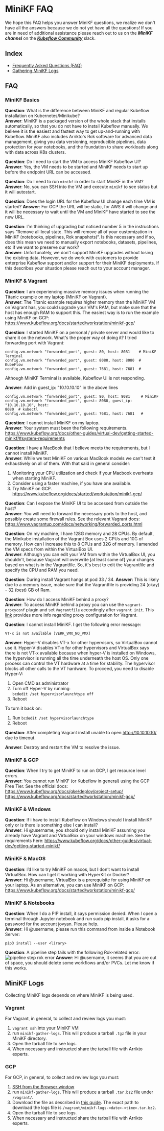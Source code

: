 # MiniKF FAQ

We hope this FAQ helps you answer MiniKF questions, we realize we don't have all the answers because we do not yet
have all the questions! If you are in need of additional assistance please reach out to us on the ***MiniKF channel*** 
on the ***[Kubeflow Community](https://join.slack.com/t/kubeflow/shared_invite/zt-n73pfj05-l206djXlXk5qdQKs4o1Zkg)*** slack.

## Index
- [Frequently Asked Questions (FAQ)](#faq)  
- [Gathering MiniKF Logs](#minikf-logs)

## FAQ

### MiniKF Basics

**Question**: What is the difference between MiniKF and regular Kubeflow
installation on Kubernetes/Minikube?  
**Answer**: MiniKF is a packaged version of the whole stack that
installs automatically, so that you do not have to install Kubeflow manually. We
believe it is the easiest and fastest way to get up-and-running with Kubeflow.
MiniKF also includes Arrikto's Rok software for advanced data management, giving
you data versioning, reproducible pipelines, data protection for your notebooks,
and the foundation to share workloads along with data across K8s clusters.

**Question**: Do I need to start the VM to access MiniKF Kubeflow UI?
**Answer**: Yes, the VM needs to be started and MiniKF needs to start up before the endpoint URL can be accessed.

**Question**: Do I need to run `minikf` in order to start MiniKF in the VM?
**Answer**: No, you can SSH into the VM and execute `minikf` to see status but it will autostart.

**Question**: Does the login URL for the Kubeflow UI change each time VM is started?
**Answer**: For GCP the URL will be static, for AWS it will change and it will be necessary 
to wait until the VM and MiniKF have started to see the new URL. 

**Question**: I’m thinking of upgrading but noticed number 5 in the
instructions says “Remove all local state. This will remove all of your
customization in MiniKF (notebooks, pipelines, Rok snapshots)“. Is this
necessary and if so, does this mean we need to manually export notebooks,
datasets, pipelines, etc if we want to preserve our work?  
**Answer**: Unfortunately, we don't support MiniKF upgrades
without losing the existing data. However, we do work with customers to provide
enterprise Kubeflow support and/or support for their MiniKF deployments. If this describes 
your situation please reach out to your account manager.

### MiniKF & Vagrant

**Question**: I am experiencing massive memory issues when running the Titanic
example on my laptop (MiniKF on Vagrant).  
**Answer**: The Titanic example requires higher memory than the
MiniKF VM on Vagrant has, you could upgrade your VM's RAM, but make sure that
the host has enough RAM to support this. The easiest way is to run the example
using MiniKF on GCP:
https://www.kubeflow.org/docs/started/workstation/minikf-gcp/

**Question**: I started MiniKF on a personal / private server and would like to share it on the
network. What's the proper way of doing it? I tried forwarding port with
Vagrant:
```
config.vm.network "forwarded_port", guest: 80, host: 8081    # MiniKF Terminal
config.vm.network "forwarded_port", guest: 8080, host: 8080  # KubeFlow
config.vm.network "forwarded_port", guest: 7681, host: 7681  # 
```
Although MiniKF Terminal is available, Kubeflow UI is not responding.  

**Answer**: Add in guest_ip: "10.10.10.10"  in the above lines
```
config.vm.network "forwarded_port", guest: 80, host: 8081     # MiniKF
config.vm.network "forwarded_port", guest: 8080, guest_ip: "10.10.10.10", host:
8080  # kubectl
config.vm.network "forwarded_port", guest: 7681, host: 7681   # 
```

**Question**: I cannot install MiniKF on my laptop.  
**Answer**: Your system must been the following requirements.
https://www.kubeflow.org/docs/other-guides/virtual-dev/getting-started-minikf/#system-requirements

**Question**: I have a MacBook that I believe meets the requirements, but I cannot
install MiniKF.  
**Answer**: While we test MiniKF on various MacBook models we can't test it exhaustively on all of them. 
With that said in general consider:
1. Monitoring your CPU utilization and check if your Macbook overheats when
   starting MiniKF.
2. Consider using a faster machine, if you have one available.
3. Try MiniKF on GCP.
   https://www.kubeflow.org/docs/started/workstation/minikf-gcp/

**Question**: Can I expose the MiniKF UI to be accessed from outside the host?  
**Answer**: You will need to forward the necessary ports to the
host, and possibly create some firewall rules.
See the relevant Vagrant docs:
https://www.vagrantup.com/docs/networking/forwarded_ports.html

**Question**: On my machine, I have 128G memory and 28 CPUs. By default, the
Minikube installation of the Vagrant Box uses 2 CPUs and 10G of memory. How can
I increase this to 8 CPUs and 32G of memory. I amended the VM specs from within
the VirtualBox UI.  
**Answer**: Although you can edit your VM from within the
VirtualBox UI, you shouldn't, because Vagrant will overwrite [at least some of]
your changes based on what is in the Vagrantfile. So, it's best to edit the
Vagrantfile and specify the CPU and  RAM you need. 

**Question**: During install Vagrant hangs at pod 33 / 34.
**Answer**: This is likely due to a memory issue, make sure that the Vagrantfile is providing 24 (okay) - 32 (best) GB of Ram.

**Question**: How do I access MiniKF behind a proxy?  
**Answer**: To access MiniKF behind a proxy you can use the
`vagrant-proxyconf` plugin and set `Vagrantfile` accordingly after `vagrant
init`. This [link](http://tmatilai.github.io/vagrant-proxyconf/) provides more
info regarding proxy configuration for Vagrant.

**Question**: I cannot install MiniKF. I get the following error message:  
```
VT-x is not available (VERR_VMX_NO_VMX)
```  
**Answer**: Hyper-V disables VT-x for other hypervisors, so VirtualBox cannot use it. Hyper-V disables VT-x for other hypervisors and VirtualBox says there is not VT-x available because when hyper-V is installed on Windows, the hypervisor is running all the time underneath the host OS. 
Only one process can control the VT hardware at a time for stability. The hypervisor blocks all other calls to the VT hardware. To
proceed, you need to disable Hyper-V: 
1. Open CMD as administrator
2. Turn off Hyper-V by running:  
   `bcdedit /set hypervisorlaunchtype off`
3. Reboot

To turn it back on:
1. Run `bcdedit /set hypervisorlaunchtype`
2. Reboot

**Question**: After completing Vagrant install unable to open http://10.10.10.10/ due to timeout.

**Answer**: Destroy and restart the VM to resolve the issue. 

### MiniKF & GCP
**Question**: When I try to get MiniKF to run on GCP, I get resource level
errors.  
**Answer**: You cannot run MiniKF
(or Kubeflow in general) using the GCP Free Tier. See the official docs:
https://www.kubeflow.org/docs/gke/deploy/project-setup/
https://www.kubeflow.org/docs/started/workstation/minikf-gcp/

### MiniKF & Windows
**Question**: If i have to install Kubeflow on Windows should I install MiniKF
only or is there is something else I can install?  
**Answer**: Hi @username, you should only install MiniKF assuming you already
have Vagrant and VirtualBox on your windows machine. See the requirements here:
https://www.kubeflow.org/docs/other-guides/virtual-dev/getting-started-minikf/

### MiniKF & MacOS
**Question**: I’d like to try MiniKF on macos, but I don’t want to install
VirtualBox. How can I get it working with HyperKit or Docker?  
**Answer**: Hi @username, VirtualBox is a prerequisite for using MiniKF on your
laptop. As an alternative, you can use MiniKF on GCP:
https://www.kubeflow.org/docs/started/workstation/minikf-gcp/

### MiniKF & Notebooks
**Question**: When I do a PIP install, it says permission denied. When I open a
terminal through Jupyter notebook and run sudo pip install, it asks for a
password for the account jovyan. Please help.  
**Answer**: Hi @username, please run this command from inside a Notebook Server:
```
pip3 install --user <lirary>
```

**Question**: A pipeline step fails with the following Rok-related error:
![pipeline step rok error](../images/minikf-troubleshooting/run-step-error-rok.jpg "Title")
**Answer**: Hi @username, it seems that you are out of space, you should delete
some workflows and/or PVCs. Let me know if this works.

## MiniKF Logs
Collecting MiniKF logs depends on where MiniKF is being used. 

### Vagrant
For Vagrant, in general, to collect and review logs you must:
1. `vagrant ssh` into your MiniKF VM
2. run `minikf-gather-logs`. This will produce a tarball `.tgz` file in your
   MiniKF directory.
3. Open the tarball file to see logs.
4. When necessary and instructed share the tarball file with Arrikto experts. 

### GCP
For GCP, in general, to collect and review logs you must:
1. [SSH from the Browser window](https://cloud.google.com/compute/docs/ssh-in-browser)
2. run `minikf-gather-logs`. This will produce a tarball `.tar.bz2` file under
   `/vagrant/`.
3. Download the file as described in [this guide](https://cloud.google.com/compute/docs/instances/transfer-files#transferbrowser).
   The exact path to download the logs file is `/vagrant/minikf-logs-<date>-<time>.tar.bz2`.
4. Open the tarball file to see logs.
5. When necessary and instructed share the tarball file with Arrikto experts. 
